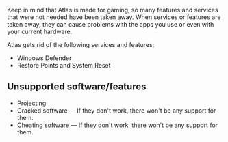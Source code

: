 Keep in mind that Atlas is made for gaming, so many features and services that were not needed have been taken away. When services or features are taken away, they can cause problems with the apps you use or even with your current hardware.

Atlas gets rid of the following services and features:

* Windows Defender
* Restore Points and System Reset

## Unsupported software/features
* Projecting
* Cracked software — If they don't work, there won't be any support for them.
* Cheating software — If they don't work, there won't be any support for them.
